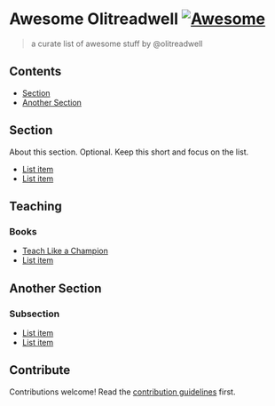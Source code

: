 # Awesome Olitreadwell [![Awesome](https://awesome.re/badge.svg)](https://awesome.re)

> a curate list of awesome stuff by @olitreadwell


## Contents

- [Section](#section)
- [Another Section](#another-section)


## Section

About this section. Optional. Keep this short and focus on the list.

- [List item](http://example.com)
- [List item](http://example.com)


## Teaching

### Books

- [Teach Like a Champion](http://example.com)
- [List item](http://example.com)





## Another Section

### Subsection

- [List item](http://example.com)
- [List item](http://example.com)


## Contribute

Contributions welcome! Read the [contribution guidelines](contributing.md) first.
